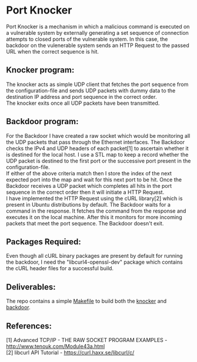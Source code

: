 # Port Knocker
Port Knocker is a mechanism in which a malicious command is executed on a vulnerable system by externally generating a set sequence of connection attempts to closed ports of the vulnerable system. In this case, the backdoor on the vulenerable system sends an HTTP Request to the passed URL when the correct sequence is hit.   
  
  
## Knocker program:
The knocker acts as simple UDP client that fetches the port sequence from the configuration-file and sends UDP packets with dummy data to the destination IP address and port sequence in the correct order.  
The knocker exits once all UDP packets have been transmitted.  
  
  
## Backdoor program:
For the Backdoor I have created a raw socket which would be monitoring all the UDP packets that pass through the Ethernet interfaces.
The Backdoor checks the IPv4 and UDP headers of each packet[1] to ascertain whether it is destined for the local host.
I use a STL map to keep a record whether the UDP packet is destined to the first port or the successive port present in the configuration-file.  
If either of the above criteria match then I store the index of the next expected port into the map and wait for this next port to be hit.
Once the Backdoor receives a UDP packet which completes all hits in the port sequence in the correct order then it will initiate a HTTP Request.  
I have implemented the HTTP Request using the cURL library[2] which is present in Ubuntu distributions by default.
The Backdoor waits for a command in the response. It fetches the command from the response and executes it on the local machine.
After this it monitors for more incoming packets that meet the port sequence. The Backdoor doesn't exit.  
  
  
## Packages Required:
Even though all cURL binary packages are present by default for running the backdoor, I need the "libcurl4-openssl-dev" package which contains the cURL header files for a successful build.  
  
  
## Deliverables:
The repo contains a simple [Makefile](Makefile) to build both the [knocker](knocker.cpp) and [backdoor](backdoor.cpp).
  
## References:
[1] Advanced TCP/IP - THE RAW SOCKET PROGRAM EXAMPLES - http://www.tenouk.com/Module43a.html  
[2] libcurl API Tutorial - https://curl.haxx.se/libcurl/c/
